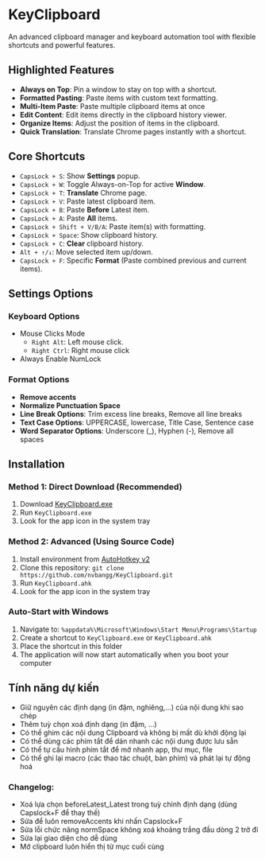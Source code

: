 # KeyClipboard

An advanced clipboard manager and keyboard automation tool with flexible shortcuts and powerful features.

## Highlighted Features

- **Always on Top**: Pin a window to stay on top with a shortcut.  
- **Formatted Pasting**: Paste items with custom text formatting.  
- **Multi-Item Paste**: Paste multiple clipboard items at once
- **Edit Content**: Edit items directly in the clipboard history viewer.  
- **Organize Items**: Adjust the position of items in the clipboard. 
- **Quick Translation**: Translate Chrome pages instantly with a shortcut.


## Core Shortcuts
- `CapsLock + S`: Show **Settings** popup.  
- `CapsLock + W`: Toggle Always-on-Top for active **Window**.  
- `CapsLock + T`: **Translate** Chrome page.  
- `CapsLock + V`: Paste latest clipboard item.  
- `CapsLock + B`: Paste **Before** Latest item. 
- `CapsLock + A`: Paste **All** items.  
- `CapsLock + Shift + V/B/A`: Paste item(s) with formatting.  
- `CapsLock + Space`: Show clipboard history.  
- `CapsLock + C`: **Clear** clipboard history.  
- `Alt + ↑/↓`: Move selected item up/down.  
- `CapsLock + F`: Specific **Format** (Paste combined previous and current items).

## Settings Options

### Keyboard Options
- Mouse Clicks Mode
  - `Right Alt`: Left mouse click. 
  - `Right Ctrl`: Right mouse click
- Always Enable NumLock

### Format Options

- **Remove accents**
- **Normalize Punctuation Space**
- **Line Break Options**: Trim excess line breaks, Remove all line breaks
- **Text Case Options**: UPPERCASE, lowercase, Title Case, Sentence case
- **Word Separator Options**: Underscore (_), Hyphen (-), Remove all spaces

## Installation

### Method 1: Direct Download (Recommended)
1. Download [KeyClipboard.exe](https://github.com/nvbangg/KeyClipboard/releases/latest)
2. Run `KeyClipboard.exe`
3. Look for the app icon in the system tray

### Method 2: Advanced (Using Source Code)
1. Install environment from [AutoHotkey v2](https://www.autohotkey.com)
2. Clone this repository:
`git clone https://github.com/nvbangg/KeyClipboard.git`
3. Run `KeyClipboard.ahk`
4. Look for the app icon in the system tray

### Auto-Start with Windows
1. Navigate to: `%appdata%\Microsoft\Windows\Start Menu\Programs\Startup`
2. Create a shortcut to `KeyClipboard.exe` or `KeyClipboard.ahk`
3. Place the shortcut in this folder
4. The application will now start automatically when you boot your computer

## Tính năng dự kiến

- Giữ nguyên các định dạng (in đậm, nghiêng,...) của nội dung khi sao chép
- Thêm tuỳ chọn xoá định dạng (in đậm, ...)
- Có thể ghim các nội dung Clipboard và không bị mất dù khởi động lại
- Có thể dùng các phím tắt để dán nhanh các nội dung được lưu sẵn
- Có thể tự cấu hình phím tắt để mở nhanh app, thư mục, file
- Có thể ghi lại macro (các thao tác chuột, bàn phím) và phát lại tự động hoá

### Changelog: 
- Xoá lựa chọn beforeLatest_Latest trong tuỳ chỉnh định dạng (dùng Capslock+F để thay thế)
- Sửa để luôn removeAccents khi nhấn Capslock+F
- Sửa lỗi chức năng normSpace không xoá khoảng trắng đầu dòng 2 trở đi
- Sửa lại giao diện cho dễ dùng
- Mở clipboard luôn hiển thị từ mục cuối cùng